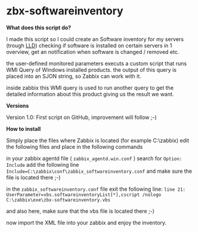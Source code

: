 # zbx-softwareinventory


**What does this script do?**

I made this script so I could create an Software inventory for my servers (trough [LLD](http://blog.zabbix.com/low-level-discovery-for-windows-services/1867/))
checking if software is installed on certain servers in 1 overview, get an notification when software is changed / removed etc.

the user-defined monitored parameters executs a custom script that runs WMI Query of Windows installed products.
the output of this query is placed into an SJON string, so Zabbix can work with it.

inside zabbix this WMI query is used to run another query to get the detailed information about this product giving us the result we want.

**Versions**

Version 1.0: First script on GitHub, improvement will follow ;-)



**How to install**

Simply place the files where Zabbix is located (for example C:\zabbix\)
edit the following files and place in the following commands

in your zabbix agentd file ( `zabbix_agentd.win.conf` )
search for `Option: Include`
add the following line
`Include=C:\zabbix\conf\zabbix_softwareinventory.conf`
and make sure the file is located there ;-)

in the `zabbix_softwareinventory.conf` file exit the following line:
`line 21: UserParameter=vbs.softwareinventoryList[*],cscript /nologo C:\zabbix\exe\zbx-softwareinventory.vbs`

and also here, make sure that the vbs file is located there ;-)


now import the XML file into your zabbix and enjoy the inventory.






